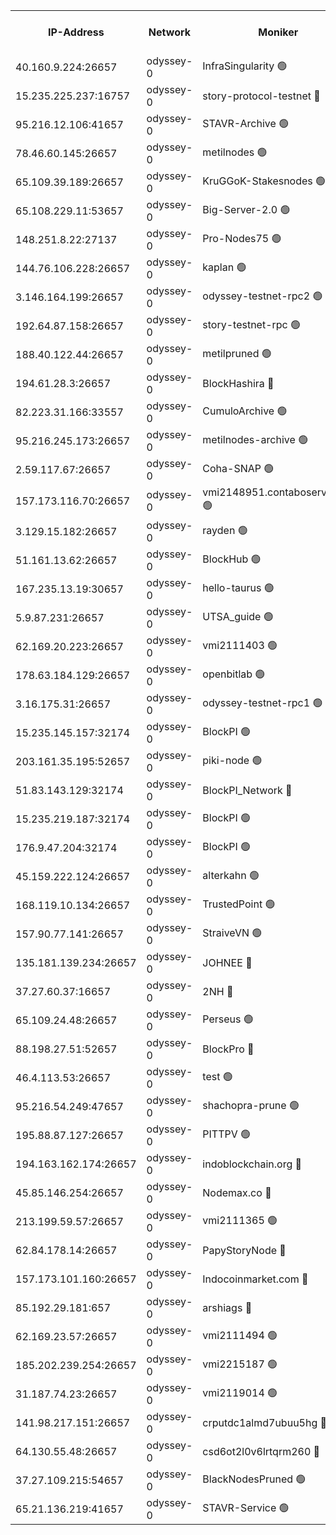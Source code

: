 


<table><tr><th>IP-Address</th><th>Network</th><th>Moniker</th><th>Latest Block Height</th><th>Earliest Block Height</th><th>Catching Up</th><th>Tx Index</th><th>Voting Power</th><th>Version</th><th>Scan Time</th></tr><tr><td>40.160.9.224:26657</td><td>odyssey-0</td><td>InfraSingularity 🟢</td><td>1428537</td><td>1</td><td>False</td><td>off</td><td>0</td><td>0.38.9</td><td>2024-12-21T09:36:53.241315832UTC</td></tr><tr><td>15.235.225.237:16757</td><td>odyssey-0</td><td>story-protocol-testnet 🔴</td><td>1428540</td><td>1</td><td>False</td><td>off</td><td>141024000</td><td>0.38.9</td><td>2024-12-21T09:37:03.430566706UTC</td></tr><tr><td>95.216.12.106:41657</td><td>odyssey-0</td><td>STAVR-Archive 🟢</td><td>1428540</td><td>1</td><td>False</td><td>on</td><td>0</td><td>0.38.9</td><td>2024-12-21T09:37:05.998748542UTC</td></tr><tr><td>78.46.60.145:26657</td><td>odyssey-0</td><td>metilnodes 🟢</td><td>1428543</td><td>1</td><td>False</td><td>off</td><td>0</td><td>0.38.9</td><td>2024-12-21T09:37:12.750998770UTC</td></tr><tr><td>65.109.39.189:26657</td><td>odyssey-0</td><td>KruGGoK-Stakesnodes 🟢</td><td>1243011</td><td>1</td><td>False</td><td>on</td><td>0</td><td>0.38.9</td><td>2024-12-21T09:37:15.801105870UTC</td></tr><tr><td>65.108.229.11:53657</td><td>odyssey-0</td><td>Big-Server-2.0 🟢</td><td>1428544</td><td>1</td><td>False</td><td>off</td><td>0</td><td>0.38.9</td><td>2024-12-21T09:37:16.838299317UTC</td></tr><tr><td>148.251.8.22:27137</td><td>odyssey-0</td><td>Pro-Nodes75 🟢</td><td>1428544</td><td>1</td><td>False</td><td>on</td><td>0</td><td>0.38.9</td><td>2024-12-21T09:37:17.769858499UTC</td></tr><tr><td>144.76.106.228:26657</td><td>odyssey-0</td><td>kaplan 🟢</td><td>1428547</td><td>1</td><td>False</td><td>off</td><td>0</td><td>0.38.9</td><td>2024-12-21T09:37:30.126968229UTC</td></tr><tr><td>3.146.164.199:26657</td><td>odyssey-0</td><td>odyssey-testnet-rpc2 🟢</td><td>1428548</td><td>1</td><td>False</td><td>off</td><td>0</td><td>0.38.9</td><td>2024-12-21T09:37:31.691434564UTC</td></tr><tr><td>192.64.87.158:26657</td><td>odyssey-0</td><td>story-testnet-rpc 🟢</td><td>1243011</td><td>1</td><td>False</td><td>off</td><td>0</td><td>0.38.9</td><td>2024-12-21T09:37:36.384356941UTC</td></tr><tr><td>188.40.122.44:26657</td><td>odyssey-0</td><td>metilpruned 🟢</td><td>1428549</td><td>1</td><td>False</td><td>off</td><td>0</td><td>0.38.9</td><td>2024-12-21T09:37:37.105807152UTC</td></tr><tr><td>194.61.28.3:26657</td><td>odyssey-0</td><td>BlockHashira 🔴</td><td>1428552</td><td>1</td><td>False</td><td>off</td><td>141090000</td><td>0.38.9</td><td>2024-12-21T09:37:46.037428011UTC</td></tr><tr><td>82.223.31.166:33557</td><td>odyssey-0</td><td>CumuloArchive 🟢</td><td>1428553</td><td>1</td><td>False</td><td>on</td><td>0</td><td>0.38.9</td><td>2024-12-21T09:37:49.485139860UTC</td></tr><tr><td>95.216.245.173:26657</td><td>odyssey-0</td><td>metilnodes-archive 🟢</td><td>1428553</td><td>1</td><td>False</td><td>on</td><td>0</td><td>0.38.9</td><td>2024-12-21T09:37:50.494699928UTC</td></tr><tr><td>2.59.117.67:26657</td><td>odyssey-0</td><td>Coha-SNAP 🟢</td><td>1428554</td><td>1</td><td>False</td><td>off</td><td>0</td><td>0.38.9</td><td>2024-12-21T09:37:53.694363497UTC</td></tr><tr><td>157.173.116.70:26657</td><td>odyssey-0</td><td>vmi2148951.contaboserver.net 🟢</td><td>1428557</td><td>1</td><td>False</td><td>off</td><td>0</td><td>0.38.9</td><td>2024-12-21T09:38:03.951361561UTC</td></tr><tr><td>3.129.15.182:26657</td><td>odyssey-0</td><td>rayden 🟢</td><td>1243011</td><td>1</td><td>False</td><td>on</td><td>0</td><td>0.38.9</td><td>2024-12-21T09:38:14.442593488UTC</td></tr><tr><td>51.161.13.62:26657</td><td>odyssey-0</td><td>BlockHub 🟢</td><td>1428563</td><td>1</td><td>False</td><td>off</td><td>0</td><td>0.38.9</td><td>2024-12-21T09:38:27.884035498UTC</td></tr><tr><td>167.235.13.19:30657</td><td>odyssey-0</td><td>hello-taurus 🟢</td><td>1428563</td><td>1</td><td>False</td><td>on</td><td>0</td><td>0.38.9</td><td>2024-12-21T09:38:28.708334701UTC</td></tr><tr><td>5.9.87.231:26657</td><td>odyssey-0</td><td>UTSA_guide 🟢</td><td>1428564</td><td>1</td><td>False</td><td>on</td><td>0</td><td>0.38.9</td><td>2024-12-21T09:38:29.943067941UTC</td></tr><tr><td>62.169.20.223:26657</td><td>odyssey-0</td><td>vmi2111403 🟢</td><td>953685</td><td>1</td><td>False</td><td>off</td><td>0</td><td>0.38.9</td><td>2024-12-21T09:38:32.564332917UTC</td></tr><tr><td>178.63.184.129:26657</td><td>odyssey-0</td><td>openbitlab 🟢</td><td>1428569</td><td>1</td><td>False</td><td>on</td><td>0</td><td>0.38.9</td><td>2024-12-21T09:38:49.698323297UTC</td></tr><tr><td>3.16.175.31:26657</td><td>odyssey-0</td><td>odyssey-testnet-rpc1 🟢</td><td>1428570</td><td>1</td><td>False</td><td>off</td><td>0</td><td>0.38.9</td><td>2024-12-21T09:38:53.347908874UTC</td></tr><tr><td>15.235.145.157:32174</td><td>odyssey-0</td><td>BlockPI 🟢</td><td>1428541</td><td>109001</td><td>False</td><td>off</td><td>0</td><td>0.38.9</td><td>2024-12-21T09:37:04.374494321UTC</td></tr><tr><td>203.161.35.195:52657</td><td>odyssey-0</td><td>piki-node 🟢</td><td>1243011</td><td>109001</td><td>False</td><td>off</td><td>0</td><td>0.38.9</td><td>2024-12-21T09:37:07.694610113UTC</td></tr><tr><td>51.83.143.129:32174</td><td>odyssey-0</td><td>BlockPI_Network 🔴</td><td>1428549</td><td>109001</td><td>False</td><td>off</td><td>141100000</td><td>0.38.9</td><td>2024-12-21T09:37:35.314186879UTC</td></tr><tr><td>15.235.219.187:32174</td><td>odyssey-0</td><td>BlockPI 🟢</td><td>1428555</td><td>109001</td><td>False</td><td>off</td><td>0</td><td>0.38.9</td><td>2024-12-21T09:37:58.818701433UTC</td></tr><tr><td>176.9.47.204:32174</td><td>odyssey-0</td><td>BlockPI 🟢</td><td>1428561</td><td>109001</td><td>False</td><td>off</td><td>0</td><td>0.38.9</td><td>2024-12-21T09:38:18.433559806UTC</td></tr><tr><td>45.159.222.124:26657</td><td>odyssey-0</td><td>alterkahn 🟢</td><td>1243011</td><td>113001</td><td>False</td><td>off</td><td>0</td><td>0.38.9</td><td>2024-12-21T09:38:32.998492430UTC</td></tr><tr><td>168.119.10.134:26657</td><td>odyssey-0</td><td>TrustedPoint 🟢</td><td>1428569</td><td>339001</td><td>False</td><td>off</td><td>0</td><td>0.38.9</td><td>2024-12-21T09:38:50.531857797UTC</td></tr><tr><td>157.90.77.141:26657</td><td>odyssey-0</td><td>StraiveVN 🟢</td><td>1428549</td><td>342001</td><td>False</td><td>off</td><td>0</td><td>0.38.9</td><td>2024-12-21T09:37:36.728248842UTC</td></tr><tr><td>135.181.139.234:26657</td><td>odyssey-0</td><td>JOHNEE 🔴</td><td>1428562</td><td>351001</td><td>False</td><td>on</td><td>141025000</td><td>0.38.9</td><td>2024-12-21T09:38:25.117094471UTC</td></tr><tr><td>37.27.60.37:16657</td><td>odyssey-0</td><td>2NH 🔴</td><td>1428558</td><td>395001</td><td>False</td><td>off</td><td>141060000</td><td>0.38.9</td><td>2024-12-21T09:38:09.182262654UTC</td></tr><tr><td>65.109.24.48:26657</td><td>odyssey-0</td><td>Perseus 🟢</td><td>1428559</td><td>431001</td><td>False</td><td>off</td><td>0</td><td>0.38.9</td><td>2024-12-21T09:38:13.609585458UTC</td></tr><tr><td>88.198.27.51:52657</td><td>odyssey-0</td><td>BlockPro 🔴</td><td>1428541</td><td>507001</td><td>False</td><td>off</td><td>141024000</td><td>0.38.9</td><td>2024-12-21T09:37:05.475822478UTC</td></tr><tr><td>46.4.113.53:26657</td><td>odyssey-0</td><td>test 🟢</td><td>1428564</td><td>527001</td><td>False</td><td>off</td><td>0</td><td>0.38.9</td><td>2024-12-21T09:38:31.202295049UTC</td></tr><tr><td>95.216.54.249:47657</td><td>odyssey-0</td><td>shachopra-prune 🟢</td><td>1428560</td><td>531001</td><td>False</td><td>off</td><td>0</td><td>0.38.9</td><td>2024-12-21T09:38:17.320732019UTC</td></tr><tr><td>195.88.87.127:26657</td><td>odyssey-0</td><td>PITTPV 🟢</td><td>1243011</td><td>862001</td><td>False</td><td>off</td><td>0</td><td>0.38.9</td><td>2024-12-21T09:37:13.953875400UTC</td></tr><tr><td>194.163.162.174:26657</td><td>odyssey-0</td><td>indoblockchain.org 🔴</td><td>1428538</td><td>1023001</td><td>False</td><td>off</td><td>142085577</td><td>0.38.9</td><td>2024-12-21T09:36:55.074192107UTC</td></tr><tr><td>45.85.146.254:26657</td><td>odyssey-0</td><td>Nodemax.co 🔴</td><td>1428541</td><td>1023001</td><td>False</td><td>off</td><td>141061782</td><td>0.38.9</td><td>2024-12-21T09:37:04.847169938UTC</td></tr><tr><td>213.199.59.57:26657</td><td>odyssey-0</td><td>vmi2111365 🟢</td><td>1246232</td><td>1023001</td><td>False</td><td>off</td><td>0</td><td>0.38.9</td><td>2024-12-21T09:37:05.187927244UTC</td></tr><tr><td>62.84.178.14:26657</td><td>odyssey-0</td><td>PapyStoryNode 🔴</td><td>1428561</td><td>1023001</td><td>False</td><td>off</td><td>141024000</td><td>0.38.9</td><td>2024-12-21T09:38:19.429682892UTC</td></tr><tr><td>157.173.101.160:26657</td><td>odyssey-0</td><td>Indocoinmarket.com 🔴</td><td>1428565</td><td>1023001</td><td>False</td><td>off</td><td>142085577</td><td>0.38.9</td><td>2024-12-21T09:38:34.867880737UTC</td></tr><tr><td>85.192.29.181:657</td><td>odyssey-0</td><td>arshiags 🔴</td><td>1428565</td><td>1122001</td><td>False</td><td>off</td><td>141099000</td><td>0.38.9</td><td>2024-12-21T09:38:33.398423028UTC</td></tr><tr><td>62.169.23.57:26657</td><td>odyssey-0</td><td>vmi2111494 🟢</td><td>1345417</td><td>1140001</td><td>False</td><td>off</td><td>0</td><td>0.38.9</td><td>2024-12-21T09:37:29.798853766UTC</td></tr><tr><td>185.202.239.254:26657</td><td>odyssey-0</td><td>vmi2215187 🟢</td><td>1370011</td><td>1140001</td><td>False</td><td>off</td><td>0</td><td>0.38.9</td><td>2024-12-21T09:37:52.671541425UTC</td></tr><tr><td>31.187.74.23:26657</td><td>odyssey-0</td><td>vmi2119014 🟢</td><td>1180904</td><td>1140001</td><td>False</td><td>off</td><td>0</td><td>0.38.9</td><td>2024-12-21T09:38:18.125362476UTC</td></tr><tr><td>141.98.217.151:26657</td><td>odyssey-0</td><td>crputdc1almd7ubuu5hg 🔴</td><td>1428551</td><td>1146001</td><td>False</td><td>off</td><td>509073000</td><td>0.38.9</td><td>2024-12-21T09:37:43.760485813UTC</td></tr><tr><td>64.130.55.48:26657</td><td>odyssey-0</td><td>csd6ot2l0v6lrtqrm260 🔴</td><td>1428544</td><td>1149001</td><td>False</td><td>off</td><td>509078000</td><td>0.38.9</td><td>2024-12-21T09:37:18.592817179UTC</td></tr><tr><td>37.27.109.215:54657</td><td>odyssey-0</td><td>BlackNodesPruned 🟢</td><td>1428543</td><td>1163001</td><td>False</td><td>on</td><td>0</td><td>0.38.9</td><td>2024-12-21T09:37:14.378906781UTC</td></tr><tr><td>65.21.136.219:41657</td><td>odyssey-0</td><td>STAVR-Service 🟢</td><td>1428548</td><td>1376001</td><td>False</td><td>on</td><td>0</td><td>0.38.9</td><td>2024-12-21T09:37:30.544211177UTC</td></tr></table>